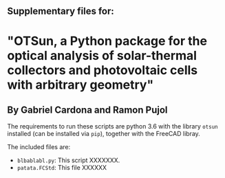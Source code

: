 ## Supplementary files for: 
# "OTSun, a Python package for the optical analysis of solar-thermal collectors and photovoltaic cells with arbitrary geometry"
## By Gabriel Cardona and Ramon Pujol

The requirements to run these scripts are python 3.6 with the library `otsun` installed (can be installed via `pip`), together with the FreeCAD libray. 

The included files are:

* `blbablabl.py`: This script XXXXXXX.
* `patata.FCStd`: This file XXXXXX

